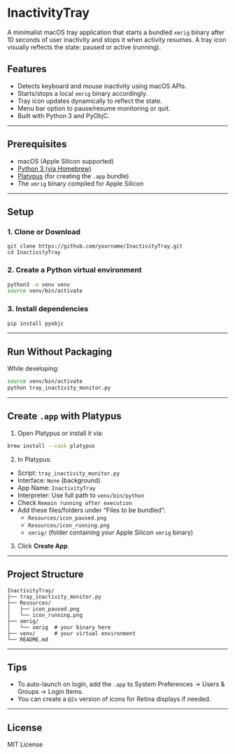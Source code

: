 # InactivityTray

A minimalist macOS tray application that starts a bundled `xmrig` binary after 10 seconds of user inactivity and stops it when activity resumes. A tray icon visually reflects the state: paused or active (running).

## Features

- Detects keyboard and mouse inactivity using macOS APIs.
- Starts/stops a local `xmrig` binary accordingly.
- Tray icon updates dynamically to reflect the state.
- Menu bar option to pause/resume monitoring or quit.
- Built with Python 3 and PyObjC.

---

## Prerequisites

- macOS (Apple Silicon supported)
- [Python 3 (via Homebrew)](https://brew.sh/)
- [Platypus](https://sveinbjorn.org/platypus) (for creating the `.app` bundle)
- The `xmrig` binary compiled for Apple Silicon

---

## Setup

### 1. Clone or Download

```
git clone https://github.com/yourname/InactivityTray.git
cd InactivityTray
```

### 2. Create a Python virtual environment

```bash
python3 -m venv venv
source venv/bin/activate
```

### 3. Install dependencies

```bash
pip install pyobjc
```

---

## Run Without Packaging

While developing:

```bash
source venv/bin/activate
python tray_inactivity_monitor.py
```

---

## Create `.app` with Platypus

1. Open Platypus or install it via:

```bash
brew install --cask platypus
```

2. In Platypus:

- Script: `tray_inactivity_monitor.py`
- Interface: `None` (background)
- App Name: `InactivityTray`
- Interpreter: Use full path to `venv/bin/python`
- Check `Remain running after execution`
- Add these files/folders under “Files to be bundled”:
  - `Resources/icon_paused.png`
  - `Resources/icon_running.png`
  - `xmrig/` (folder containing your Apple Silicon `xmrig` binary)

3. Click **Create App**.

---

## Project Structure

```
InactivityTray/
├── tray_inactivity_monitor.py
├── Resources/
│   ├── icon_paused.png
│   └── icon_running.png
├── xmrig/
│   └── xmrig  # your binary here
├── venv/      # your virtual environment
└── README.md
```

---

## Tips

- To auto-launch on login, add the `.app` to System Preferences → Users & Groups → Login Items.
- You can create a `@2x` version of icons for Retina displays if needed.

---

## License

MIT License